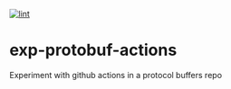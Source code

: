 
[![lint](https://github.com/srozell-biolinq/exp-protobuf-actions/actions/workflows/protolint.yml/badge.svg)](https://github.com/srozell-biolinq/exp-protobuf-actions/actions/workflows/protolint.yml)

# exp-protobuf-actions
Experiment with github actions in a protocol buffers repo
